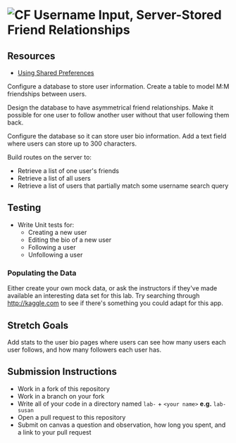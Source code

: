 # ![CF](http://i.imgur.com/7v5ASc8.png) Username Input, Server-Stored Friend Relationships

## Resources
* [Using Shared Preferences](https://developer.android.com/guide/topics/data/data-storage.html#pref)

Configure a database to store user information. Create a table to model M:M
friendships between users.

Design the database to have asymmetrical friend relationships. Make it possible
for one user to follow another user without that user following them back.

Configure the database so it can store user bio information. Add a text field
where users can store up to 300 characters.

Build routes on the server to:
* Retrieve a list of one user's friends
* Retrieve a list of all users
* Retrieve a list of users that partially match some username search query

## Testing
* Write Unit tests for:
  * Creating a new user
  * Editing the bio of a new user
  * Following a user
  * Unfollowing a user

### Populating the Data
Either create your own mock data, or ask the instructors if they've made
available an interesting data set for this lab. Try searching through
<http://kaggle.com> to see if there's something you could adapt for this app.
  
## Stretch Goals
Add stats to the user bio pages where users can see how many users each user
follows, and how many followers each user has.

## Submission Instructions
* Work in a fork of this repository
* Work in a branch on your fork
* Write all of your code in a directory named `lab-` + `<your name>` **e.g.** `lab-susan`
* Open a pull request to this repository
* Submit on canvas a question and observation, how long you spent, and a link to
  your pull request
